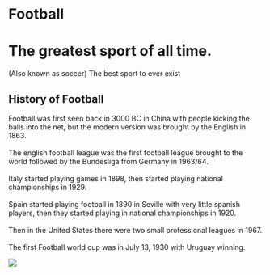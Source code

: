 # Football
<body>
<h1>The greatest sport of all time.</h1>
  <p>(Also known as soccer) The best sport to ever exist</p>

<h2>History of Football</h2>
<p>Football was first seen back in 3000 BC in China with people kicking the balls into the net, but the modern version was brought by the English in 1863.<br><br> The english football league was the first football league brought to the world followed by the Bundesliga from Germany in 1963/64.<br><br> Italy started playing games in 1898, then started playing national championships in 1929.<br><br>Spain started playing football in 1890 in Seville with very little spanish players, then they started playing in national championships in 1920.<br><br> Then in the United States there were two small professional leagues in 1967.<br><br>The first Football world cup was in July 13, 1930 with Uruguay winning.</p>

<img src="(https://upload.wikimedia.org/wikipedia/commons/0/0c/U.S._men%27s_national_soccer_team_at_the_1930_FIFA_World_Cup.jpg)https://upload.wikimedia.org/wikipedia/commons/0/0c/U.S._men%27s_national_soccer_team_at_the_1930_FIFA_World_Cup.jpg![image](https://github.com/Radude-8/Soccer/assets/145703339/97081128-eb9c-46b2-9938-cf0f4408c28d)
">



  
</body>
